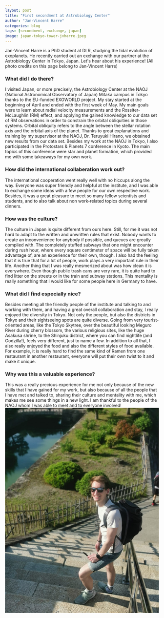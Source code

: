 ```yaml
---
layout: post
title: "First secondment at Astrobiology Center"
author: "Jan-Vincent Harre"
categories: blog
tags: [secondment, exchange, japan]
image: japan-tokyo-tower-jvharre.jpeg
---
```


Jan-Vincent Harre is a PhD student at DLR, studying the tidal evolution of exoplanets. He recently carried out an exchange with our partner at the Astrobiology Center in Tokyo, Japan. Let's hear about his experience! (All photo credits on this page belong to Jan-Vincent Harre)

<h3><b>What did I do there?</b></h3>
I visited Japan, or more precisely, the Astrobiology Center at the NAOJ (National Astronomical Observatory of Japan) Mitaka campus in Tokyo thanks to the EU-funded EXOWORLD project. My stay started at the beginning of April and ended with the first week of May. My main goals were to learn about radial velocity measurements and the Rossiter-McLaughlin (RM) effect, and applying the gained knowledge to our data set of RM observations in order to constrain the orbital obliquities in those systems. Orbital obliquity refers to the angle between the stellar rotation axis and the orbital axis of the planet. Thanks to great explanations and training by my supervisor at the NAOJ, Dr. Teruyuki Hirano, we obtained new results from our data set. Besides my work at the NAOJ in Tokyo, I also participated in the Protostars & Planets 7 conference in Kyoto. The main topics of this conference were star and planet formation, which provided me with some takeaways for my own work.

<h3><b>How did the international collaberation work out?</b></h3>
The international cooperation went really well with no hiccups along the way. Everyone was super friendly and helpful at the institute, and I was able to exchange some ideas with a few people for our own respective work. Besides, it was a great pleasure to meet so many fellow scientists and students, and to also talk about non work-related topics during several dinners.

<h3><b>How was the culture?</b></h3>
The culture in Japan is quite different from ours here. Still, for me it was not hard to adapt to the written and unwritten rules that exist. Nobody wants to create an inconvenience for anybody if possible, and queues are greatly complied with. The completely stuffed subways that one might encounter during rush hour, where every square centimeter of space will be fully taken advantage of, are an experience for their own, though. I also had the feeling that it is true that for a lot of people, work plays a very important rule in their life. Another thing that I was really mesmerized about was how clean it is everywhere. Even though public trash cans are very rare, it is quite hard to find litter on the streets or in the train and subway stations. This mentality is really something that I would like for some people here in Germany to have.

<h3><b>What did I find especially nice?</b></h3>
Besides meeting all the friendly people of the institute and talking to and working with them, and having a great overall collaboration and stay, I really enjoyed the diversity in Tokyo. Not only the people, but also the districts in Tokyo and their sightseeing spots are quite diverse. Going from very tourist-oriented areas, like the Tokyo Skytree, over the beautiful looking Meguro River during cherry blossom, the various religious sites, like the huge Asakusa shrine, to the Shinjuku district, where you can find nightlife (and Godzilla!), feels very different, just to name a few. In addition to all that, I also really enjoyed the food and also the different styles of food available. For example, it is really hard to find the same kind of Ramen from one restaurant in another restaurant, everyone will put their own twist to it and make it unique.

<h3><b>Why was this a valuable experience?</b></h3>
This was a really precious experience for me not only because of the new skills that I have gained for my work, but also because of all the people that I have met and talked to, sharing their culture and mentality with me, which makes me see some things in a new light. I am thankful to the people of the NAOJ whom I was able to meet and to everyone involved! 


<img src="/assets/img/jvharre-japan-exchange.jpeg" alt="Jan-Vincent Harre">
